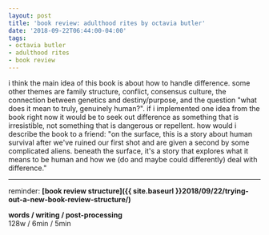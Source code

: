 ```yaml
---
layout: post
title: 'book review: adulthood rites by octavia butler'
date: '2018-09-22T06:44:00-04:00'
tags:
- octavia butler
- adulthood rites
- book review
--- 
```


i think the main idea of this book is about how to handle difference. some other themes are family structure, conflict, consensus culture, the connection between genetics and destiny/purpose, and the question "what does it mean to truly, genuinely human?". if i implemented one idea from the book right now it would be to seek out difference as something that is irresistible, not something that is dangerous or repellent. how would i describe the book to a friend: "on the surface, this is a story about human survival after we've ruined our first shot and are given a second by some complicated aliens. beneath the surface, it's a story that explores what it means to be human and how we (do and maybe could differently) deal with difference." 

---

reminder: **[book review structure]({{ site.baseurl }}2018/09/22/trying-out-a-new-book-review-structure/)**

<!-- hyperlink bank -->


<!-- &#042; = asterisk -->
<!-- &#039; = single quote '-->

**words / writing / post-processing**  
128w / 6min / 5min